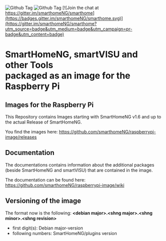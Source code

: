 ![Github Tag](https://img.shields.io/github/v/release/smarthomeng/raspberrypi-image?sort=semver)
![Github Tag](https://img.shields.io/github/downloads/smarthomeng/raspberrypi-image/10.1.7.1/total.svg)
[![Join the chat at https://gitter.im/smarthomeNG/smarthome](https://badges.gitter.im/smarthomeNG/smarthome.svg)](https://gitter.im/smarthomeNG/smarthome?utm_source=badge&utm_medium=badge&utm_campaign=pr-badge&utm_content=badge)


# SmartHomeNG, smartVISU and other Tools <br/>packaged as an image for the Raspberry Pi


## Images for the Raspberry Pi
This Repository contains Images starting with SmartHomeNG v1.6 and up to the actual Release of SmartHomeNG.

You find the images here: https://github.com/smarthomeNG/raspberrypi-image/releases

## Documentation
The documentations contains information about the additional packages (beside SmartHomeNG and smartVISU) that are contained in the image.

The documentation can be found here: https://github.com/smarthomeNG/raspberrypi-image/wiki


## Versioning of the image

The format now is the following: **\<debian major>.\<shng major>.\<shng minor>.\<shng revision>**

- first digit(s): Debian major-version  
- following numbers: SmartHomeNG/plugins version

